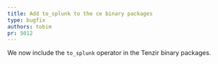 ```yaml
---
title: Add to_splunk to the ce binary packages
type: bugfix
authors: tobim
pr: 5012
---
```


We now include the `to_splunk` operator in the Tenzir binary packages.
